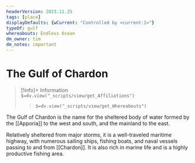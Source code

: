 ```yaml
---
headerVersion: 2023.11.25
tags: [place]
displayDefaults: {wCurrent: "Controlled by <current:1>"}
typeOf: gulf
whereabouts: Endless Ocean 
dm_owner: tim
dm_notes: important
---
```

# The Gulf of Chardon
>[!info]+ Information  
> `$=dv.view("_scripts/view/get_Affiliations")`  
>> `$=dv.view("_scripts/view/get_Whereabouts")`

The Gulf of Chardon is the name for the sheltered body of water formed by the [[Apporia]] to the west and south, and the mainland to the east. 

Relatively sheltered from major storms, it is a well-traveled maritime highway, with numerous sailing ships, fishing boats, and naval vessels passing to and from [[Chardon]].  It is also rich in marine life and is a highly productive fishing area. 
